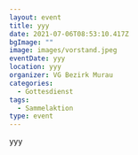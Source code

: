 ```yaml
---
layout: event
title: yyy
date: 2021-07-06T08:53:10.417Z
bgImage: ""
image: images/vorstand.jpeg
eventDate: yyy
location: yyy
organizer: VG Bezirk Murau
categories:
  - Gottesdienst
tags:
  - Sammelaktion
type: event
---
```

yyy